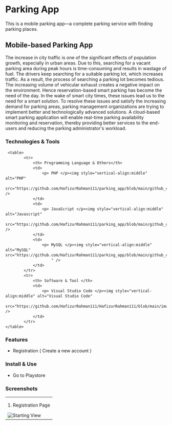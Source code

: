 # Parking App
This is a mobile parking app—a complete parking service with finding parking places. 

## Mobile-based Parking App
The increase in city traffic is one of the significant effects of population growth, especially in urban areas. Due to this, searching for a vacant parking area during peak hours is time-consuming and results in wastage of fuel. The drivers keep searching for a suitable parking lot, which increases traffic. As a result, the process of searching a parking lot becomes tedious. The increasing volume of vehicular exhaust creates a  negative impact on the environment. Hence reservation-based smart parking has become the need of the day. In the wake of smart city times, these issues lead us to the need for a smart solution. To resolve these issues and satisfy the increasing demand for parking areas,  parking management organizations are trying to implement better and technologically advanced solutions. A cloud-based smart parking application will enable real-time parking availability monitoring and reservation, thereby providing better services to the end-users and reducing the parking administrator's workload.

### Technologies & Tools
 
     <table>
            <tr>
                <th> Programming Language & Others</th>
                <td>
                    <p> PHP </p><img style="vertical-align:middle" alt="PHP"
                        src="https://github.com/HafizurRahman111/parking_app/blob/main/github_contents_parking/images/php.svg" />
                </td>
                <td>
                    <p> JavaScript </p><img style="vertical-align:middle" alt="Javascript"
                        src="https://github.com/HafizurRahman111/parking_app/blob/main/github_contents_parking/images/javascript.svg" />
                </td>
                <td>
                    <p> MySQL </p><img style="vertical-align:middle" alt="MySQL" src="https://github.com/HafizurRahman111/parking_app/blob/main/github_contents_parking/images/mysql.svg
                        " />
                </td>
            </tr>
            <tr>
                <th> Software & Tool </th>
                <td>
                    <p> Visual Studio Code </p><img style="vertical-align:middle" alt="Visual Studio Code"
                        src="https://github.com/HafizurRahman111/HafizurRahman111/blob/main/images/vscode.png" />
                </td>
            </tr>
    </table>


### Features
 - Registration ( Create a new account )
 
 
### Install & Use
 - Go to Playstore
 
### Screenshots

<table>
        <tr>
          <td><p>1. Registration Page </p><img style="vertical-align:middle" alt="Starting View" src="Screenshots/Screenshot 2020-01-18 12.23.12.png" /></td>
        </tr>
</table>


